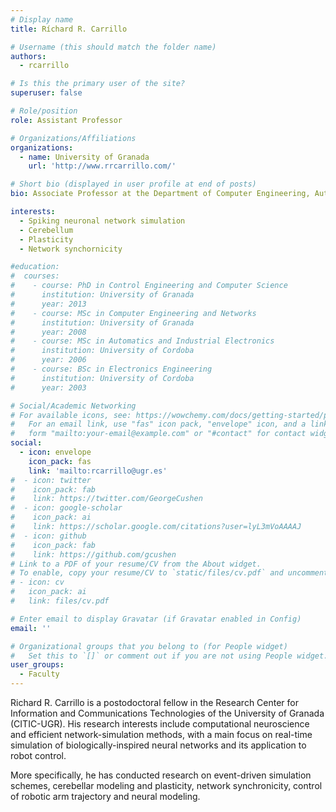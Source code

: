```yaml
---
# Display name
title: Ríchard R. Carrillo

# Username (this should match the folder name)
authors:
  - rcarrillo

# Is this the primary user of the site?
superuser: false

# Role/position
role: Assistant Professor

# Organizations/Affiliations
organizations:
  - name: University of Granada
    url: 'http://www.rrcarrillo.com/'

# Short bio (displayed in user profile at end of posts)
bio: Associate Professor at the Department of Computer Engineering, Automation and Robotics and Principal Investigator at the Applied Computational Neuroscience Group.

interests:
  - Spiking neuronal network simulation
  - Cerebellum
  - Plasticity
  - Network synchornicity

#education:
#  courses:
#    - course: PhD in Control Engineering and Computer Science
#      institution: University of Granada
#      year: 2013
#    - course: MSc in Computer Engineering and Networks
#      institution: University of Granada
#      year: 2008
#    - course: MSc in Automatics and Industrial Electronics
#      institution: University of Cordoba
#      year: 2006
#    - course: BSc in Electronics Engineering
#      institution: University of Cordoba
#      year: 2003

# Social/Academic Networking
# For available icons, see: https://wowchemy.com/docs/getting-started/page-builder/#icons
#   For an email link, use "fas" icon pack, "envelope" icon, and a link in the
#   form "mailto:your-email@example.com" or "#contact" for contact widget.
social:
  - icon: envelope
    icon_pack: fas
    link: 'mailto:rcarrillo@ugr.es'
#  - icon: twitter
#    icon_pack: fab
#    link: https://twitter.com/GeorgeCushen
#  - icon: google-scholar
#    icon_pack: ai
#    link: https://scholar.google.com/citations?user=lyL3mVoAAAAJ
#  - icon: github
#    icon_pack: fab
#    link: https://github.com/gcushen
# Link to a PDF of your resume/CV from the About widget.
# To enable, copy your resume/CV to `static/files/cv.pdf` and uncomment the lines below.
# - icon: cv
#   icon_pack: ai
#   link: files/cv.pdf

# Enter email to display Gravatar (if Gravatar enabled in Config)
email: ''

# Organizational groups that you belong to (for People widget)
#   Set this to `[]` or comment out if you are not using People widget.
user_groups:
  - Faculty
---
```


Richard R. Carrillo is a postodoctoral fellow in the Research Center for Information and Communications Technologies of the University of Granada (CITIC-UGR). His research interests include computational neuroscience and efficient network-simulation methods, with a main focus on real-time simulation of biologically-inspired neural networks and its application to robot control.

More specifically, he has conducted research on event-driven simulation schemes, cerebellar modeling and plasticity, network synchronicity, control of robotic arm trajectory and neural modeling.
